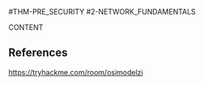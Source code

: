 #THM-PRE_SECURITY #2-NETWORK_FUNDAMENTALS

CONTENT
## References

https://tryhackme.com/room/osimodelzi